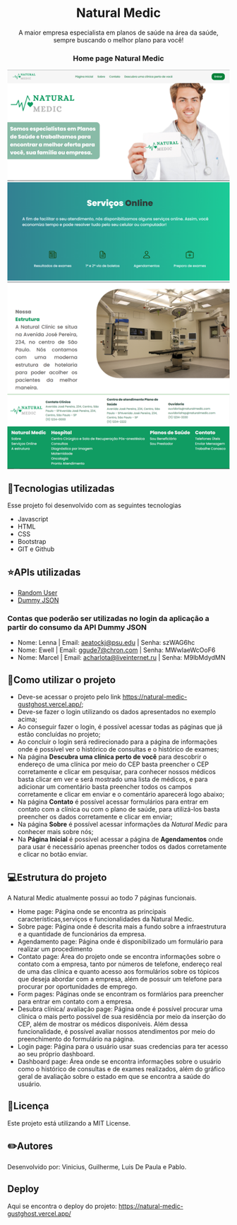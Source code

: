 <h1 align="center">Natural Medic</h1>

<p align="center">A maior empresa especialista em planos de saúde na área da saúde, sempre buscando o melhor plano para você!</p>


<h3 align="center">Home page Natural Medic</h3>
<img src="./img/home1.png" alt="natural" />
<img src="./img/home2.png" alt="natural" />
<img src="./img/home3.png" alt="natural" />
<img src="./img/home4.png" alt="natural" />


## :star2:Tecnologias utilizadas
Esse projeto foi desenvolvido com as seguintes tecnologias
- Javascript
- HTML
- CSS 
- Bootstrap
- GIT e Github


## :star:APIs utilizadas
- <a href = "https://randomuser.me/"> Random User </a>
-  <a href = "https://dummyjson.com/"> Dummy JSON </a>

### Contas que poderão ser utilizadas no login da aplicação a partir do consumo da API Dummy JSON

- Nome: Lenna | Email: aeatockj@psu.edu | Senha: szWAG6hc
- Nome: Ewell | Email: ggude7@chron.com | Senha: MWwlaeWcOoF6
- Nome: Marcel | Email: acharlota@liveinternet.ru | Senha: M9lbMdydMN

## :blue_book:Como utilizar o projeto

- Deve-se acessar o projeto pelo link https://natural-medic-gustghost.vercel.app/;
- Deve-se fazer o login utilizando os dados apresentados no exemplo acima;
- Ao conseguir fazer o login, é possível acessar todas as páginas que já estão concluídas no projeto;
- Ao concluir o login será redirecionado para a página de informações onde é possível ver o histórico de consultas e o histórico de exames; 
- Na página **Descubra uma clínica perto de você** para descobrir o endereço de uma clínica por meio do CEP basta preencher o CEP corretamente e clicar em pesquisar, para conhecer nossos médicos basta clicar em ver e será mostrado uma lista de médicos, e para adicionar um comentário basta preencher todos os campos corretamente e clicar em enviar e o comentário aparecerá logo abaixo;
- Na página **Contato** é possível acessar formulários para entrar em contato com a clínica ou com o plano de saúde, para utilizá-los basta preencher os dados corretamente e clicar em enviar;
- Na página **Sobre** é possível acessar informações da _Natural Medic_ para conhecer mais sobre nós;
- Na **Página Inicial** é possível acessar a página de **Agendamentos** onde para usar é necessário apenas preencher todos os dados corretamente e clicar no botão enviar.

## :computer:Estrutura do projeto

A Natural Medic atualmente possui ao todo 7 páginas funcionais.

- Home page: Página onde se encontra as principais características,serviços e funcionalidades da Natural Medic.<br>
- Sobre page: Página onde é descrita mais a fundo sobre a infraestrutura e a quantidade de funcionários da empresa.
- Agendamento page: Página onde é disponibilizado um formulário para realizar um procedimento
- Contato page: Área do projeto onde se encontra informações sobre o contato com a empresa, tanto por números de telefone, endereço real de uma das clínica e quanto acesso aos formulários sobre os tópicos que deseja abordar com a empresa, além de possuir um telefone para procurar por oportunidades de emprego.
- Form pages: Páginas onde se encontram os formlários para preencher para entrar em contato com a empresa. 
- Desubra clínica/ avaliação page: Página onde é possível procurar uma clínica o mais perto possível de sua residência por meio da inserção do CEP, além de mostrar os médicos disponíveis. Além dessa funcionalidade, é possível avaliar nossos atendimentos por meio do preenchimento do formulário na página.
- Login page: Página para o usuário usar suas credencias para ter acesso ao seu próprio dashboard.
- Dashboard page: Área onde se encontra informações sobre o usuário como o histórico de consultas e de exames realizados, além do gráfico geral de avaliação sobre o estado em que se encontra a saúde do usuário.



## :triangular_flag_on_post:Licença

Este projeto está utilizando a MIT License.


## :pencil2:Autores
Desenvolvido por: Vinicius, Guilherme, Luis De Paula e Pablo.

## Deploy
Aqui se encontra o deploy do projeto:
https://natural-medic-gustghost.vercel.app/
